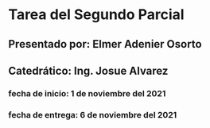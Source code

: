 # Tarea del Segundo Parcial
## Presentado por: Elmer Adenier Osorto
## Catedrático: Ing. Josue Alvarez

### fecha de inicio: 1 de noviembre del 2021
### fecha de entrega: 6 de noviembre del 2021
